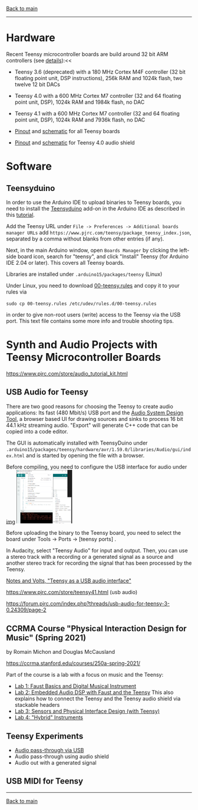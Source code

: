 [Back to main](../README.md)

<hr>

# Hardware

Recent Teensy microcontroller boards are build around 32 bit ARM controllers (see [details](https://www.pjrc.com/teensy/techspecs.html)):<<

- Teensy 3.6 (deprecated) with a 180 MHz Cortex M4F controller (32 bit floating point unit, DSP instructions), 256k RAM and 1024k flash, two twelve 12 bit DACs
- Teensy 4.0 with a 600 MHz Cortex M7 controller (32 and 64 floating point unit, DSP), 1024k RAM and 1984k flash, no DAC
- Teensy 4.1 with a 600 MHz Cortex M7 controller (32 and 64 floating point unit, DSP), 1024k RAM and 7936k flash, no DAC

- [Pinout](https://www.pjrc.com/teensy/pinout.html) and [schematic](https://www.pjrc.com/teensy/schematic.html) for all Teensy boards

- [Pinout](https://www.pjrc.com/audio-shield-for-teensy-4-0/) and [schematic](https://www.pjrc.com/store/teensy3_audio.html) for Teensy 4.0 audio shield

# Software

## Teensyduino

In order to use the Arduino IDE to upload binaries to Teensy boards, you need to install the [Teensyduino](https://www.pjrc.com/teensy/td_download.html) add-on in the Arduino IDE as described in this [tutorial](https://www.pjrc.com/teensy/tutorial.html).

Add the Teensy URL under `File -> Preferences -> Additional boards manager URLs` add `https://www.pjrc.com/teensy/package_teensy_index.json`, separated by a comma without blanks from other entries (if any).

Next, in the main Arduino window, open `Boards Manager` by clicking the left-side board icon, search for "teensy", and click "Install" Teensy (for Arduino IDE 2.04 or later). This covers all Teensy boards.

Libraries are installed under `.arduino15/packages/teensy` (Linux)

Under Linux, you need to download [00-teensy.rules](http://www.pjrc.com/teensy/00-teensy.rules) and copy it to your rules via

`sudo cp 00-teensy.rules /etc/udev/rules.d/00-teensy.rules`

in order to give non-root users (write) access to the Teensy via the USB port. This text file contains some more info and trouble shooting tips.

# Synth and Audio Projects with Teensy Microcontroller Boards

https://www.pjrc.com/store/audio_tutorial_kit.html

## USB Audio for Teensy

There are two good reasons for choosing the Teensy to create audio applications: Its fast (480 Mbit/s) USB port and the [Audio System Design Tool](https://www.pjrc.com/teensy/gui/), a browser based UI for drawing sources and sinks to process 16 bit 44.1 kHz streaming audio. "Export" will generate C++ code that can be copied into a code editor.

The GUI is automatically installed with TeensyDuino under `.arduino15/packages/teensy/hardware/avr/1.59.0/libraries/Audio/gui/index.html` and is started by opening the file with a browser.

Before compiling, you need to configure the USB interface for audio under
[img](img/teensy_arduino_usb_audio_settings.png)
<img src="img/teensy_arduino_usb_audio_settings.png" alt="USB audio settings for Arduino IDE" width="30%"/>

Before uploading the binary to the Teensy board, you need to select the board under Tools -> Ports -> [teensy ports] .

In Audacity, select "Teensy Audio" for input and output. Then, you can use a stereo track with a recording or a generated signal as a source and another stereo track for recording the signal that has been processed by the Teensy.

[Notes and Volts, "Teensy as a USB audio interface"](https://youtu.be/om9yePUsYps)

https://www.pjrc.com/store/teensy41.html (usb audio)

https://forum.pjrc.com/index.php?threads/usb-audio-for-teensy-3-0.24309/page-2

## CCRMA Course "Physical Interaction Design for Music" (Spring 2021)
by Romain Michon and Douglas McCausland

https://ccrma.stanford.edu/courses/250a-spring-2021/

Part of the course is a lab with a focus on music and the Teensy:

- [Lab 1: Faust Basics and Digital Musical Instrument](https://ccrma.stanford.edu/courses/250a-spring-2021/labs/1/)
- [Lab 2: Embedded Audio DSP with Faust and the Teensy](https://ccrma.stanford.edu/courses/250a-spring-2021/labs/2/) This also explains how to connect the Teensy and the Teensy audio shield via stackable headers
- [Lab 3: Sensors and Physical Interface Design (with Teensy)](https://ccrma.stanford.edu/courses/250a-spring-2021/labs/3/)
- [Lab 4: "Hybrid" Instruments](https://ccrma.stanford.edu/courses/250a-spring-2021/labs/4/)

## Teensy Experiments

- [Audio pass-through via USB](teensy_usb_audio_loopback.md)
- Audio pass-through using audio shield
- Audio out with a generated signal

## USB MIDI for Teensy

<hr>

[Back to main](../README.md)
